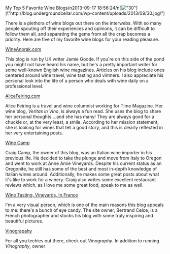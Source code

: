 My Top 5 Favorite Wine Blogs/n2013-09-17 18:56:24/n[![\"30\"](\"http://blog.undergroundcellar.com/wp-content/uploads/2013/09/30.jpg\")](\"http://blog.undergroundcellar.com/wp-content/uploads/2013/09/30.jpg\")

There is a plethora of wine blogs out there on the interwebs. With so many people spouting off their experiences and opinions, it can be difficult to follow them all, and separating the gems from all the crap becomes a priority. Here are five of my favorite wine blogs for your reading pleasure.

[WineAnorak.com](\"http://wineanorak.com/\")

This blog is run by UK writer Jamie Goode. If you\'re on this side of the pond you might not have heard his name, but he\'s a pretty important writer for some well-known English wine magazines. Articles on his blog include ones centered around wine travel, wine tasting and vintners. I also appreciate his personal look into the life of a person who deals with wine daily on a professional level.

[AliceFeiring.com](\"http://alicefeiring.com/\")

Alice Feiring is a travel and wine columnist working for Time Magazine. Her wine blog, *Veritas in Vino*, is always a fun read. She uses the blog to share her personal thoughts ...and she has many! They are always good for a chuckle or, at the very least, a smile. According to her mission statement, she is looking for wines that tell a good story, and this is clearly reflected in her very entertaining posts.

[Wine Camp](\"http://winecampblog.com/journal/\")

Craig Camp, the owner of this blog, was an Italian wine importer in his previous life. He decided to take the plunge and move from Italy to Oregon and went to work at Anne Amie Vineyards. Despite his current status as an Oregonite, he still has some of the best and most in-depth knowledge of Italian wines around. Additionally, he makes some great posts about what it\'s like to work for a winery. Craig also writes some excellent restaurant reviews which, as I love me some great food, speak to me as well.

[Wine Tasting, Vineyards, In France](\"http://wineterroirs.com/\")

I\'m a very visual person, which is one of the main reasons this blog appeals to me: there\'s a bunch of eye candy. The site owner, Bertrand Celce, is a French photographer and stocks his blog with some truly inspiring and beautiful pictures.

[Vinograpahy](\"http://vinography.com/\")

 For all you techies out there, check out *Vinography*. In addition to running *Vinography*, owner